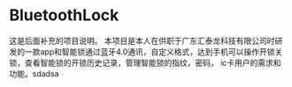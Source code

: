 # BluetoothLock
这是后面补充的项目说明。
    本项目是本人在供职于广东汇泰龙科技有限公司时研发的一款app和智能锁通过蓝牙4.0通讯，自定义格式，达到手机可以操作开锁关锁，查看智能锁的开锁历史记录，管理智能锁的指纹，密码，
    ic卡用户的需求和功能。sdadsa